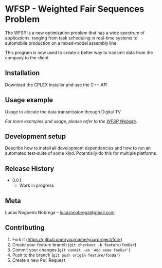 # WFSP - Weighted Fair Sequences Problem

The WFSP is a new optimization problem that has a wide spectrum of applications, ranging from task scheduling in real-time systems to automobile production on a mixed-model assembly line.

This program is now used to create a better way to transmit data from the
company to the client.

## Installation

Download the CPLEX installer and use the C++ API 

## Usage example

Usage to alocate the data transmission through Digital TV

_For more examples and usage, please refer to the [WFSP Website](https://sites.google.com/site/weightedfairsequencesproblem/home)._

## Development setup

Describe how to install all development dependencies and how to run an automated test-suite of some kind. Potentially do this for multiple platforms.

## Release History

* 0.0.1
    * Work in progress

## Meta

Lucas Nogueira Nobrega – lucasnnobrega@gmail.com

## Contributing

1. Fork it (<https://github.com/yourname/yourproject/fork>)
2. Create your feature branch (`git checkout -b feature/fooBar`)
3. Commit your changes (`git commit -am 'Add some fooBar'`)
4. Push to the branch (`git push origin feature/fooBar`)
5. Create a new Pull Request
